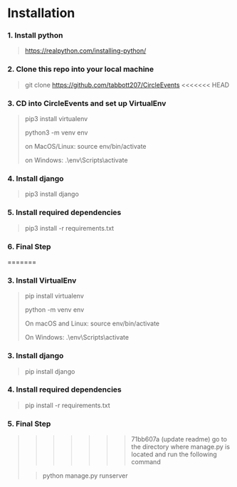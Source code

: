 # Installation
### 1. Install python
> https://realpython.com/installing-python/
### 2. Clone this repo into your local machine 
> git clone https://github.com/tabbott207/CircleEvents
<<<<<<< HEAD
### 3. CD into CircleEvents and set up VirtualEnv
> pip3 install virtualenv
> 
> python3 -m venv env
> 
> on MacOS/Linux: source env/bin/activate
> 
> on Windows: .\env\Scripts\activate

### 4. Install django
> pip3 install django
### 5. Install required dependencies
> pip3 install -r requirements.txt
### 6. Final Step
=======
### 3. Install VirtualEnv
>pip install virtualenv
>
>python -m venv env
>
>On macOS and Linux:
>source env/bin/activate
>
>On Windows:
>.\env\Scripts\activate
>
### 3. Install django
> pip install django
### 4. Install required dependencies
> pip install -r requirements.txt
### 5. Final Step
>>>>>>> 71bb607a (update readme)
> go to the directory where manage.py is located and run the following command
>
>> python manage.py runserver
